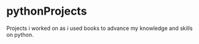 # pythonProjects
Projects i worked on as i used books to advance my knowledge and skills on python.
